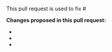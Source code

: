 This pull request is used to fix #

[comment]: <> (If the issue for this pull request haven't existed yet, please create the issue first)

**Changes proposed in this pull request:**

- 
- 
- 
